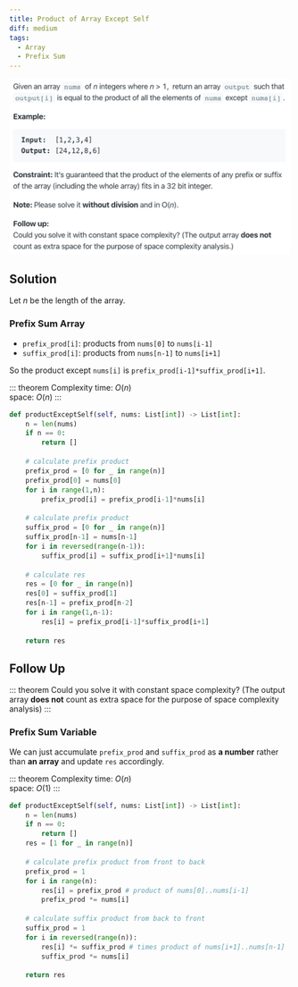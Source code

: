 ```yaml
---
title: Product of Array Except Self
diff: medium
tags:
  - Array
  - Prefix Sum
---
```


<img class="medium-zoom" src="/algo/product-of-array-except-self.png" alt="https://leetcode.com/problems/product-of-array-except-self">

## Solution

Let $n$ be the length of the array.

### Prefix Sum Array

- `prefix_prod[i]`: products from `nums[0]` to `nums[i-1]`
- `suffix_prod[i]`: products from `nums[n-1]` to `nums[i+1]`

So the product except `nums[i]` is `prefix_prod[i-1]*suffix_prod[i+1]`.

::: theorem Complexity
time: $O(n)$  
space: $O(n)$
:::

```py
def productExceptSelf(self, nums: List[int]) -> List[int]:
    n = len(nums)
    if n == 0:
        return []

    # calculate prefix product
    prefix_prod = [0 for _ in range(n)]
    prefix_prod[0] = nums[0]
    for i in range(1,n):
        prefix_prod[i] = prefix_prod[i-1]*nums[i]

    # calculate prefix product
    suffix_prod = [0 for _ in range(n)]
    suffix_prod[n-1] = nums[n-1]
    for i in reversed(range(n-1)):
        suffix_prod[i] = suffix_prod[i+1]*nums[i]

    # calculate res
    res = [0 for _ in range(n)]
    res[0] = suffix_prod[1]
    res[n-1] = prefix_prod[n-2]
    for i in range(1,n-1):
        res[i] = prefix_prod[i-1]*suffix_prod[i+1]

    return res
```

## Follow Up

::: theorem
Could you solve it with constant space complexity? (The output array **does not** count as extra space for the purpose of space complexity analysis)
:::

### Prefix Sum Variable

We can just accumulate `prefix_prod` and `suffix_prod` as **a number** rather than **an array** and update `res` accordingly.

::: theorem Complexity
time: $O(n)$  
space: $O(1)$
:::

```py
def productExceptSelf(self, nums: List[int]) -> List[int]:
    n = len(nums)
    if n == 0:
        return []
    res = [1 for _ in range(n)]

    # calculate prefix product from front to back
    prefix_prod = 1
    for i in range(n):
        res[i] = prefix_prod # product of nums[0]..nums[i-1]
        prefix_prod *= nums[i]

    # calculate suffix product from back to front
    suffix_prod = 1
    for i in reversed(range(n)):
        res[i] *= suffix_prod # times product of nums[i+1]..nums[n-1]
        suffix_prod *= nums[i]

    return res
```
